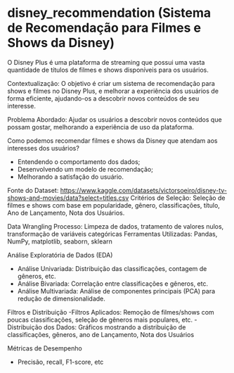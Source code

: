 # disney_recommendation (Sistema de Recomendação para Filmes e Shows da Disney)

O Disney Plus é uma plataforma de streaming que possui uma vasta quantidade de títulos de filmes e shows disponíveis para os usuários.

Contextualização: O objetivo é criar um sistema de recomendação para shows e filmes no Disney Plus, e melhorar a experiência dos usuários de forma eficiente, ajudando-os a descobrir novos conteúdos de seu interesse.

Problema Abordado: Ajudar os usuários a descobrir novos conteúdos que possam gostar, melhorando a experiência de uso da plataforma.

Como podemos recomendar filmes e shows da Disney que atendam aos interesses dos usuários?
- Entendendo o comportamento dos dados;
- Desenvolvendo um modelo de recomendação;
- Melhorando a satisfação do usuário.

Fonte do Dataset: https://www.kaggle.com/datasets/victorsoeiro/disney-tv-shows-and-movies/data?select=titles.csv
Critérios de Seleção: Seleção de filmes e shows com base em popularidade, gênero, classificações, título, Ano de Lançamento, Nota dos Usuários.

Data Wrangling Processo: Limpeza de dados, tratamento de valores nulos, transformação de variáveis categóricas
Ferramentas Utilizadas: Pandas, NumPy, matplotlib, seaborn, sklearn

Análise Exploratória de Dados (EDA)
- Análise Univariada: Distribuição das classificações, contagem de gêneros, etc.
- Análise Bivariada: Correlação entre classificações e gêneros, etc.
- Análise Multivariada: Análise de componentes principais (PCA) para redução de dimensionalidade.

Filtros e Distribuição
-Filtros Aplicados: Remoção de filmes/shows com poucas classificações, seleção de gêneros mais populares, etc.
-Distribuição dos Dados: Gráficos mostrando a distribuição de classificações, gêneros, ano de Lançamento, Nota dos Usuários

Métricas de Desempenho
- Precisão, recall, F1-score, etc

